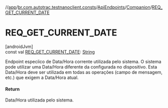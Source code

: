 //[app](../../../../index.md)/[br.com.autotrac.testnanoclient.consts](../../index.md)/[ApiEndpoints](../index.md)/[Companion](index.md)/[REQ_GET_CURRENT_DATE](-r-e-q_-g-e-t_-c-u-r-r-e-n-t_-d-a-t-e.md)

# REQ_GET_CURRENT_DATE

[androidJvm]\
const val [REQ_GET_CURRENT_DATE](-r-e-q_-g-e-t_-c-u-r-r-e-n-t_-d-a-t-e.md): [String](https://kotlinlang.org/api/latest/jvm/stdlib/kotlin/-string/index.html)

Endpoint especíico de Data/Hora corrente utilizada pelo sistema. O sistema pode utilizar uma Data/Hora diferente da configurada no dispositivo. Esta Data/Hora deve ser utilizada em todas as operações (campo de mensagem, etc.) que exigem a Data/Hora atual.

#### Return

Data/Hora utilizada pelo sistema.
